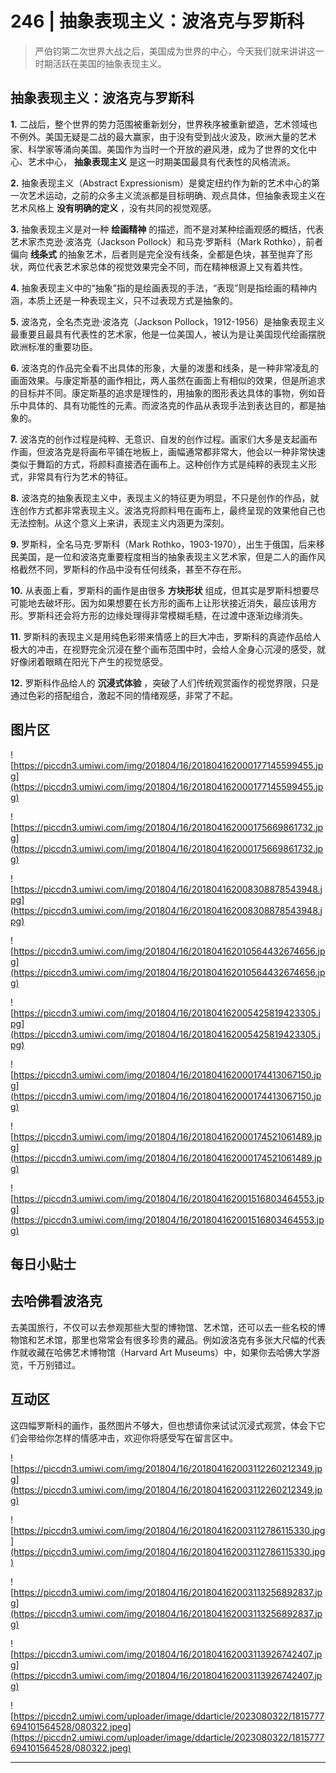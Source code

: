 # 246 | 抽象表现主义：波洛克与罗斯科

> 严伯钧第二次世界大战之后，美国成为世界的中心，今天我们就来讲讲这一时期活跃在美国的抽象表现主义。

## 抽象表现主义：波洛克与罗斯科

 **1.** 二战后，整个世界的势力范围被重新划分，世界秩序被重新塑造，艺术领域也不例外。美国无疑是二战的最大赢家，由于没有受到战火波及，欧洲大量的艺术家、科学家等涌向美国。美国作为当时一个开放的避风港，成为了世界的文化中心、艺术中心， **抽象表现主义** 是这一时期美国最具有代表性的风格流派。

 **2.** 抽象表现主义（Abstract Expressionism）是奠定纽约作为新的艺术中心的第一次艺术运动，之前的众多主义流派都是目标明确、观点具体，但抽象表现主义在艺术风格上 **没有明确的定义** ，没有共同的视觉观感。

 **3.** 抽象表现主义是对一种 **绘画精神** 的描述，而不是对某种绘画观感的概括，代表艺术家杰克逊·波洛克（Jackson Pollock）和马克·罗斯科（Mark Rothko），前者偏向 **线条式** 的抽象艺术，后者则是完全没有线条，全都是色块，甚至抛弃了形状，两位代表艺术家总体的视觉效果完全不同，而在精神根源上又有着共性。

 **4.** 抽象表现主义中的“抽象”指的是绘画表现的手法，“表现”则是指绘画的精神内涵，本质上还是一种表现主义，只不过表现方式是抽象的。

 **5.** 波洛克，全名杰克逊·波洛克（Jackson Pollock，1912-1956）是抽象表现主义最重要且最具有代表性的艺术家，他是一位美国人，被认为是让美国现代绘画摆脱欧洲标准的重要功臣。

 **6.** 波洛克的作品完全看不出具体的形象，大量的泼墨和线条，是一种非常凌乱的画面效果。与康定斯基的画作相比，两人虽然在画面上有相似的效果，但是所追求的目标并不同。康定斯基的追求是理性的，用抽象的图形表达具体的事物，例如音乐中具体的、具有功能性的元素。而波洛克的作品从表现手法到表达目的，都是抽象的。

 **7.** 波洛克的创作过程是纯粹、无意识、自发的创作过程。画家们大多是支起画布作画，但波洛克是将画布平铺在地板上，画幅通常都非常大，他会以一种非常快速类似于舞蹈的方式，将颜料直接洒在画布上。这种创作方式是纯粹的表现主义形式，非常具有行为艺术的特征。

 **8.** 波洛克的抽象表现主义中，表现主义的特征更为明显，不只是创作的作品，就连创作方式都非常表现主义。波洛克将颜料甩在画布上，最终呈现的效果他自己也无法控制。从这个意义上来讲，表现主义内涵更为深刻。

 **9.** 罗斯科，全名马克·罗斯科（Mark Rothko，1903-1970），出生于俄国，后来移民美国，是一位和波洛克重要程度相当的抽象表现主义艺术家，但是二人的画作风格截然不同，罗斯科的作品中没有任何线条，甚至不存在形。

 **10.** 从表面上看，罗斯科的画作是由很多 **方块形状** 组成，但其实是罗斯科想要尽可能地去破坏形。因为如果想要在长方形的画布上让形状接近消失，最应该用方形。罗斯科还会将方形的边缘处理得非常模糊毛糙，在过渡中逐渐边缘消失。

 **11.** 罗斯科的表现主义是用纯色彩带来情感上的巨大冲击，罗斯科的真迹作品给人极大的冲击，在视野完全沉浸在整个画布范围中时，会给人全身心沉浸的感受，就好像闭着眼睛在阳光下产生的视觉感受。

 **12.** 罗斯科作品给人的 **沉浸式体验** ，突破了人们传统观赏画作的视觉界限，只是通过色彩的搭配组合，激起不同的情绪观感，非常了不起。

## 图片区

![https://piccdn3.umiwi.com/img/201804/16/201804162000177145599455.jpg](https://piccdn3.umiwi.com/img/201804/16/201804162000177145599455.jpg)

![https://piccdn3.umiwi.com/img/201804/16/201804162000175669861732.jpg](https://piccdn3.umiwi.com/img/201804/16/201804162000175669861732.jpg)

![https://piccdn3.umiwi.com/img/201804/16/201804162008308878543948.jpg](https://piccdn3.umiwi.com/img/201804/16/201804162008308878543948.jpg)

![https://piccdn3.umiwi.com/img/201804/16/201804162010564432674656.jpg](https://piccdn3.umiwi.com/img/201804/16/201804162010564432674656.jpg)

![https://piccdn3.umiwi.com/img/201804/16/201804162005425819423305.jpg](https://piccdn3.umiwi.com/img/201804/16/201804162005425819423305.jpg)

![https://piccdn3.umiwi.com/img/201804/16/201804162000174413067150.jpg](https://piccdn3.umiwi.com/img/201804/16/201804162000174413067150.jpg)

![https://piccdn3.umiwi.com/img/201804/16/201804162000174521061489.jpg](https://piccdn3.umiwi.com/img/201804/16/201804162000174521061489.jpg)

![https://piccdn3.umiwi.com/img/201804/16/201804162001516803464553.jpg](https://piccdn3.umiwi.com/img/201804/16/201804162001516803464553.jpg)

## 每日小贴士

## 去哈佛看波洛克

去美国旅行，不仅可以去参观那些大型的博物馆、艺术馆，还可以去一些名校的博物馆和艺术馆，那里也常常会有很多珍贵的藏品。例如波洛克有多张大尺幅的代表作就收藏在哈佛艺术博物馆（Harvard Art Museums）中，如果你去哈佛大学游览，千万别错过。

## 互动区

这四幅罗斯科的画作，虽然图片不够大，但也想请你来试试沉浸式观赏，体会下它们会带给你怎样的情感冲击，欢迎你将感受写在留言区中。

![https://piccdn3.umiwi.com/img/201804/16/201804162003112260212349.jpg](https://piccdn3.umiwi.com/img/201804/16/201804162003112260212349.jpg)

![https://piccdn3.umiwi.com/img/201804/16/201804162003112786115330.jpg](https://piccdn3.umiwi.com/img/201804/16/201804162003112786115330.jpg)

![https://piccdn3.umiwi.com/img/201804/16/201804162003113256892837.jpg](https://piccdn3.umiwi.com/img/201804/16/201804162003113256892837.jpg)

![https://piccdn3.umiwi.com/img/201804/16/201804162003113926742407.jpg](https://piccdn3.umiwi.com/img/201804/16/201804162003113926742407.jpg)

![https://piccdn2.umiwi.com/uploader/image/ddarticle/2023080322/1815777694101564528/080322.jpeg](https://piccdn2.umiwi.com/uploader/image/ddarticle/2023080322/1815777694101564528/080322.jpeg)

---
